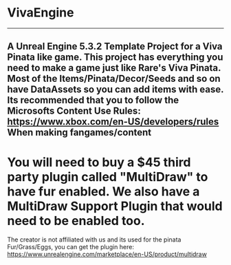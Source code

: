 # VivaEngine
---
A Unreal Engine 5.3.2 Template Project for a Viva Pinata like game.
This project has everything you need to make a game just like Rare's Viva Pinata.
Most of the Items/Pinata/Decor/Seeds and so on have DataAssets so you can add items with ease.
Its recommended that you to follow the Microsofts Content Use Rules: https://www.xbox.com/en-US/developers/rules When making fangames/content
---
# You will need to buy a $45 third party plugin called "MultiDraw" to have fur enabled. We also have a MultiDraw Support Plugin that would need to be enabled too.
The creator is not affiliated with us and its used for the pinata Fur/Grass/Eggs, you can get the plugin here: https://www.unrealengine.com/marketplace/en-US/product/multidraw
